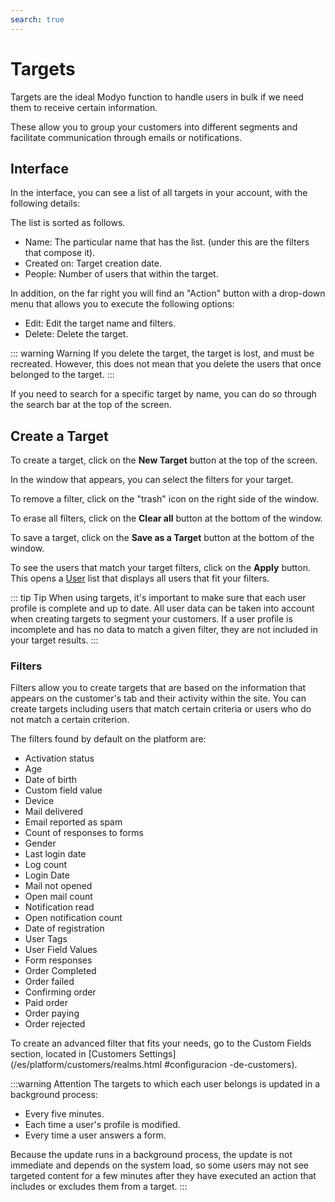 ```yaml
---
search: true
---
```


# Targets

Targets are the ideal Modyo function to handle users in bulk if we need them to receive certain information.

These allow you to group your customers into different segments and facilitate communication through emails or notifications.

## Interface

In the interface, you can see a list of all targets in your account, with the following details:

The list is sorted as follows.

- Name: The particular name that has the list. (under this are the filters that compose it).
- Created on: Target creation date.
- People: Number of users that within the target.

In addition, on the far right you will find an "Action" button with a drop-down menu that allows you to execute the following options:

- Edit: Edit the target name and filters.
- Delete: Delete the target.

::: warning Warning
If you delete the target, the target is lost, and must be recreated. However, this does not mean that you delete the users that once belonged to the target.
:::

If you need to search for a specific target by name, you can do so through the search bar at the top of the screen.

## Create a Target

To create a target, click on the **New Target** button at the top of the screen.

In the window that appears, you can select the filters for your target.

To remove a filter, click on the "trash" icon on the right side of the window.

To erase all filters, click on the **Clear all** button at the bottom of the window.

To save a target, click on the **Save as a Target** button at the bottom of the window.

To see the users that match your target filters, click on the **Apply** button. This opens a [User](/en/platform/customers/users.html) list that displays all users that fit your filters.

::: tip Tip
When using targets, it's important to make sure that each user profile is complete and up to date. All user data can be taken into account when creating targets to segment your customers. If a user profile is incomplete and has no data to match a given filter, they are not included in your target results.
:::

### Filters

Filters allow you to create targets that are based on the information that appears on the customer's tab and their activity within the site. You can create targets including users that match certain criteria or users who do not match a certain criterion.

The filters found by default on the platform are:

- Activation status
- Age
- Date of birth
- Custom field value
- Device
- Mail delivered
- Email reported as spam
- Count of responses to forms
- Gender
- Last login date
- Log count
- Login Date
- Mail not opened
- Open mail count
- Notification read
- Open notification count
- Date of registration
- User Tags
- User Field Values
- Form responses
- Order Completed
- Order failed
- Confirming order
- Paid order
- Order paying
- Order rejected

To create an advanced filter that fits your needs, go to the Custom Fields section, located in [Customers Settings](/es/platform/customers/realms.html #configuracion -de-customers).

:::warning Attention
The targets to which each user belongs is updated in a background process:
* Every five minutes.
* Each time a user's profile is modified.
* Every time a user answers a form.

Because the update runs in a background process, the update is not immediate and depends on the system load, so some users may not see targeted content for a few minutes after they have executed an action that includes or excludes them from a target.
:::